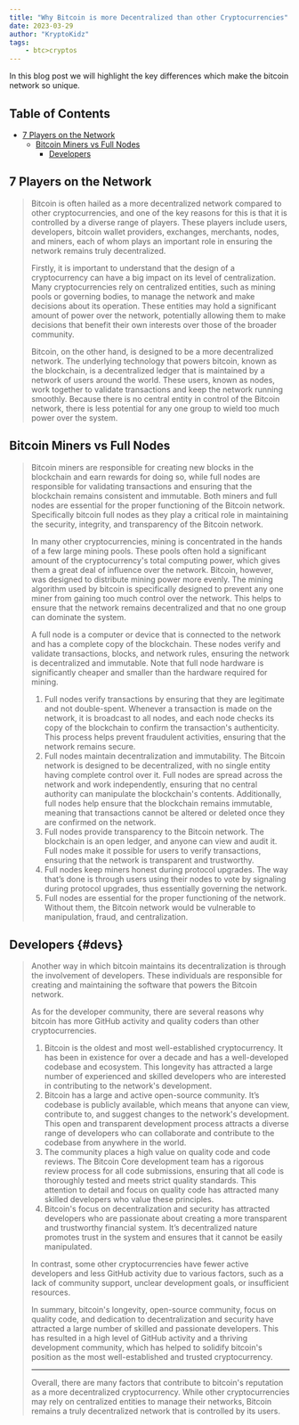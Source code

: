 ```yaml
---
title: "Why Bitcoin is more Decentralized than other Cryptocurrencies"
date: 2023-03-29
author: "KryptoKidz"
tags:
    - btc>cryptos
---
```


In this blog post we will highlight the key differences which make the bitcoin network so unique.

<!-- markdown-toc start- Don't edit this section. Run M-x markdown-toc/generate-toc again -->

## Table of Contents

* [7 Players on the Network](#7-players-on-the-network)
  * [Bitcoin Miners vs Full Nodes](#bitcoin-miners-vs-full-nodes)
    * [Developers](#devs)

<!-- markdown-toc end --> 

## 7 Players on the Network 
>
> Bitcoin is often hailed as a more decentralized network compared to other cryptocurrencies, and one of the key reasons for this is that it is controlled by a diverse range of players. These players include users, developers, bitcoin wallet providers, exchanges, merchants, nodes, and miners, each of whom plays an important role in ensuring the network remains truly decentralized. 
>
> Firstly, it is important to understand that the design of a cryptocurrency can have a big impact on its level of centralization. Many cryptocurrencies rely on centralized entities, such as mining pools or governing bodies, to manage the network and make decisions about its operation. These entities may hold a significant amount of power over the network, potentially allowing them to make decisions that benefit their own interests over those of the broader community. 
>
> Bitcoin, on the other hand, is designed to be a more decentralized network. The underlying technology that powers bitcoin, known as the blockchain, is a decentralized ledger that is maintained by a network of users around the world. These users, known as nodes, work together to validate transactions and keep the network running smoothly. Because there is no central entity in control of the Bitcoin network, there is less potential for any one group to wield too much power over the system. 

## Bitcoin Miners vs Full Nodes 
 
> Bitcoin miners are responsible for creating new blocks in the blockchain and earn rewards for doing so, while full nodes are responsible for validating transactions and ensuring that the blockchain remains consistent and immutable. Both miners and full nodes are essential for the proper functioning of the Bitcoin network. Specifically bitcoin full nodes as they play a critical role in maintaining the security, integrity, and transparency of the Bitcoin network. 
>
> In many other cryptocurrencies, mining is concentrated in the hands of a few large mining pools. These pools often hold a significant amount of the cryptocurrency's total computing power, which gives them a great deal of influence over the network. Bitcoin, however, was designed to distribute mining power more evenly. The mining algorithm used by bitcoin is specifically designed to prevent any one miner from gaining too much control over the network. This helps to ensure that the network remains decentralized and that no one group can dominate the system. 
>
> A full node is a computer or device that is connected to the network and has a complete copy of the blockchain. These nodes verify and validate transactions, blocks, and network rules, ensuring the network is decentralized and immutable. Note that full node hardware is significantly cheaper and smaller than the hardware required for mining.
>
> 1. Full nodes verify transactions by ensuring that they are legitimate and not double-spent. Whenever a transaction is made on the network, it is broadcast to all nodes, and each node checks its copy of the blockchain to confirm the transaction's authenticity. This process helps prevent fraudulent activities, ensuring that the network remains secure. 
> 2. Full nodes maintain decentralization and immutability. The Bitcoin network is designed to be decentralized, with no single entity having complete control over it. Full nodes are spread across the network and work independently, ensuring that no central authority can manipulate the blockchain's contents. Additionally, full nodes help ensure that the blockchain remains immutable, meaning that transactions cannot be altered or deleted once they are confirmed on the network. 
> 3. Full nodes provide transparency to the Bitcoin network. The blockchain is an open ledger, and anyone can view and audit it. Full nodes make it possible for users to verify transactions, ensuring that the network is transparent and trustworthy. 
> 4. Full nodes keep miners honest during protocol upgrades. The way that’s done is through users using their nodes to vote by signaling during protocol upgrades, thus essentially governing the network. 
> 5. Full nodes are essential for the proper functioning of the network. Without them, the Bitcoin network would be vulnerable to manipulation, fraud, and centralization. 

## Developers {#devs}

> Another way in which bitcoin maintains its decentralization is through the involvement of developers. These individuals are responsible for creating and maintaining the software that powers the Bitcoin network. 
>
> As for the developer community, there are several reasons why bitcoin has more GitHub activity and quality coders than other cryptocurrencies. 
>
> 1. Bitcoin is the oldest and most well-established cryptocurrency. It has been in existence for over a decade and has a well-developed codebase and ecosystem. This longevity has attracted a large number of experienced and skilled developers who are interested in contributing to the network's development. 
> 2. Bitcoin has a large and active open-source community. It’s codebase is publicly available, which means that anyone can view, contribute to, and suggest changes to the network's development. This open and transparent development process attracts a diverse range of developers who can collaborate and contribute to the codebase from anywhere in the world. 
> 3. The community places a high value on quality code and code reviews. The Bitcoin Core development team has a rigorous review process for all code submissions, ensuring that all code is thoroughly tested and meets strict quality standards. This attention to detail and focus on quality code has attracted many skilled developers who value these principles. 
> 4. Bitcoin's focus on decentralization and security has attracted developers who are passionate about creating a more transparent and trustworthy financial system. It’s decentralized nature promotes trust in the system and ensures that it cannot be easily manipulated. 
>
> In contrast, some other cryptocurrencies have fewer active developers and less GitHub activity due to various factors, such as a lack of community support, unclear development goals, or insufficient resources. 
>
> In summary, bitcoin's longevity, open-source community, focus on quality code, and dedication to decentralization and security have attracted a large number of skilled and passionate developers. This has resulted in a high level of GitHub activity and a thriving development community, which has helped to solidify bitcoin's position as the most well-established and trusted cryptocurrency. 
>
> -------
>
> Overall, there are many factors that contribute to bitcoin's reputation as a more decentralized cryptocurrency. While other cryptocurrencies may rely on centralized entities to manage their networks, Bitcoin remains a truly decentralized network that is controlled by its users.
>